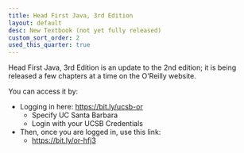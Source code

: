 ```yaml
---
title: Head First Java, 3rd Edition
layout: default
desc: New Textbook (not yet fully released)
custom_sort_order: 2
used_this_quarter: true
---
```



Head First Java, 3rd Edition is an update to the 2nd edition; it is being released a few chapters at a time on the
O'Reilly website.

You can access it by: 

* Logging in here: <https://bit.ly/ucsb-or>
  - Specify UC Santa Barbara
  - Login with your UCSB Credentials
* Then, once you are logged in, use this link:
  - <https://bit.ly/or-hfj3>
